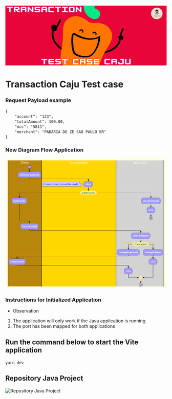 ![Banner application](https://raw.githubusercontent.com/jnerydesigner/transaction-caju-test-case/main/assets/transaction-caju-test-case.png)

# Transaction Caju Test case

### Request Payload example

```
{
	"account": "123",
	"totalAmount": 100.00,
	"mcc": "5811",
	"merchant": "PADARIA DO ZE SAO PAULO BR"
}

```

### New Diagram Flow Application


![Current diagram Flow Application](https://raw.githubusercontent.com/jnerydesigner/transaction-caju-test-case/main/out/arquitecture/Flow%20Diagram.png)

### Instructions for Initialized Application

* Observation
1. The application will only work if the Java application is running
2. The port has been mapped for both applications


## Run the command below to start the Vite application 

```
yarn dev
```

## Repository Java Project

![Repository Java Project](https://github.com/jnerydesigner/transaction-caju-test-case)